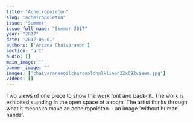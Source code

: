 ```yaml
---
title: "Acheiropoieton"
slug: "acheiropoieton"
issue: "Summer"
issue_full_name: "Summer 2017"
year: "2017"
date: "2017-06-01"
authors: ['Ariana Chaivaranon']
section: "art"
audio: []
main_image: ""
banner_image: ""
images: ['chaivaranonoilcharcoalchalklinen22x692views.jpg']
videos: []
---
```

Two views of one piece to show the work font and back-lit. The work is exhibited standing in the open space of a room. The artist thinks through what it means to make an acheiropoieton-- an image 'without human hands'.

